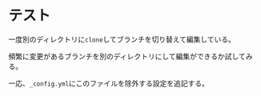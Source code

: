 # テスト
一度別のディレクトリに`clone`してブランチを切り替えて編集している。

頻繁に変更があるブランチを別のディレクトリにして編集ができるか試してみる。

一応、`_config.yml`にこのファイルを除外する設定を追記する。

